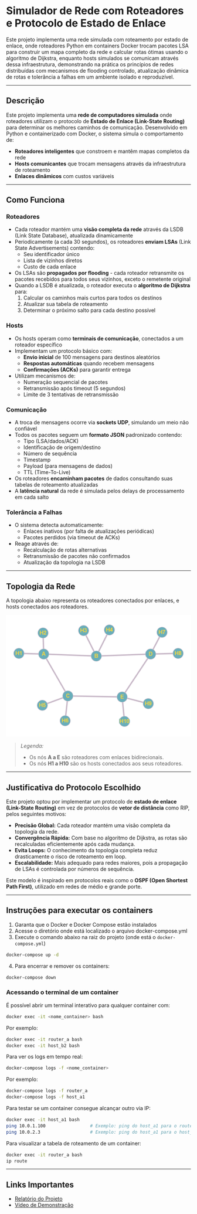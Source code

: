 # Simulador de Rede com Roteadores e Protocolo de Estado de Enlace

Este projeto implementa uma rede simulada com roteamento por estado de enlace, onde roteadores Python em containers Docker trocam pacotes LSA para construir um mapa completo da rede e calcular rotas ótimas usando o algoritmo de Dijkstra, enquanto hosts simulados se comunicam através dessa infraestrutura, demonstrando na prática os princípios de redes distribuídas com mecanismos de flooding controlado, atualização dinâmica de rotas e tolerância a falhas em um ambiente isolado e reproduzível.

---

## Descrição

Este projeto implementa uma **rede de computadores simulada** onde roteadores utilizam o protocolo de **Estado de Enlace (Link-State Routing)** para determinar os melhores caminhos de comunicação. Desenvolvido em Python e containerizado com Docker, o sistema simula o comportamento de:

- **Roteadores inteligentes** que constroem e mantêm mapas completos da rede
- **Hosts comunicantes** que trocam mensagens através da infraestrutura de roteamento
- **Enlaces dinâmicos** com custos variáveis

---

## Como Funciona

### Roteadores

- Cada roteador mantém uma **visão completa da rede** através da LSDB (Link State Database), atualizada dinamicamente
- Periodicamente (a cada 30 segundos), os roteadores **enviam LSAs** (Link State Advertisements) contendo:
  - Seu identificador único
  - Lista de vizinhos diretos
  - Custo de cada enlace
- Os LSAs são **propagados por flooding** - cada roteador retransmite os pacotes recebidos para todos seus vizinhos, exceto o remetente original
- Quando a LSDB é atualizada, o roteador executa o **algoritmo de Dijkstra** para:
  1. Calcular os caminhos mais curtos para todos os destinos
  2. Atualizar sua tabela de roteamento
  3. Determinar o próximo salto para cada destino possível

### Hosts

- Os hosts operam como **terminais de comunicação**, conectados a um roteador específico
- Implementam um protocolo básico com:
  - **Envio inicial** de 100 mensagens para destinos aleatórios
  - **Respostas automáticas** quando recebem mensagens
  - **Confirmações (ACKs)** para garantir entrega
- Utilizam mecanismos de:
  - Numeração sequencial de pacotes
  - Retransmissão após timeout (5 segundos)
  - Limite de 3 tentativas de retransmissão

### Comunicação

- A troca de mensagens ocorre via **sockets UDP**, simulando um meio não confiável
- Todos os pacotes seguem um **formato JSON** padronizado contendo:
  - Tipo (LSA/dados/ACK)
  - Identificação de origem/destino
  - Número de sequência
  - Timestamp
  - Payload (para mensagens de dados)
  - TTL (Time-To-Live)
- Os roteadores **encaminham pacotes** de dados consultando suas tabelas de roteamento atualizadas
- A **latência natural** da rede é simulada pelos delays de processamento em cada salto

### Tolerância a Falhas

- O sistema detecta automaticamente:
  - Enlaces inativos (por falta de atualizações periódicas)
  - Pacotes perdidos (via timeout de ACKs)
- Reage através de:
  - Recalculação de rotas alternativas
  - Retransmissão de pacotes não confirmados
  - Atualização da topologia na LSDB

---

## Topologia da Rede

A topologia abaixo representa os roteadores conectados por enlaces, e hosts conectados aos roteadores.

![Topologia da Rede](docs/topologia_rede.png)

> *Legenda:*
> - Os nós **A a E** são roteadores com enlaces bidirecionais.
> - Os nós **H1 a H10** são os hosts conectados aos seus roteadores.

---

## Justificativa do Protocolo Escolhido

Este projeto optou por implementar um protocolo de **estado de enlace (Link-State Routing)** em vez de protocolos de **vetor de distância** como RIP, pelos seguintes motivos:

- **Precisão Global:** Cada roteador mantém uma visão completa da topologia da rede.
- **Convergência Rápida:** Com base no algoritmo de Dijkstra, as rotas são recalculadas eficientemente após cada mudança.
- **Evita Loops:** O conhecimento da topologia completa reduz drasticamente o risco de roteamento em loop.
- **Escalabilidade:** Mais adequado para redes maiores, pois a propagação de LSAs é controlada por números de sequência.

Este modelo é inspirado em protocolos reais como o **OSPF (Open Shortest Path First)**, utilizado em redes de médio e grande porte.

---

## Instruções para executar os containers

1. Garanta que o Docker e Docker Compose estão instalados
2. Acesse o diretório onde está localizado o arquivo docker-compose.yml
3. Execute o comando abaixo na raiz do projeto (onde está o `docker-compose.yml`)

```bash
docker-compose up -d
```

4. Para encerrar e remover os containers:

```bash
docker-compose down
```

### Acessando o terminal de um container

É possível abrir um terminal interativo para qualquer container com:

```bash
docker exec -it <nome_container> bash
```

Por exemplo:

```bash
docker exec -it router_a bash
docker exec -it host_b2 bash
```

Para ver os logs em tempo real:

```bash
docker-compose logs -f <nome_container>
```

Por exemplo:

```bash
docker-compose logs -f router_a
docker-compose logs -f host_a1
```

Para testar se um container consegue alcançar outro via IP:

```bash
docker exec -it host_a1 bash
ping 10.0.1.100                 # Exemplo: ping do host_a1 para o router_a
ping 10.0.2.3                   # Exemplo: ping do host_a1 para o host_b2
```

Para visualizar a tabela de roteamento de um container:

```bash
docker exec -it router_a bash
ip route
```

---

## Links Importantes

- [Relatório do Projeto](https://www.overleaf.com/read/nyspgfgnfqzx#aba959)
- [Vídeo de Demonstração]()